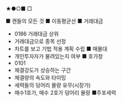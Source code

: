 ★●○■ □

■ 캔들의 모든 것
■ 이동평균선
■ 거래대금
+ 0186 거래대금 상위
+ 거래대금으로 종목 선정
+ 차트를 보고 기법 적용 계획 수립
■ 매물대
+ 개인투자자가 물려있는지 여부
■ 호가창
+ 0101
+ 체결강도가 상승하는 구간
+ 체결량의 속도와 타이밍
+ 세력들의 덩어리 물량 유무(시장가)
+ 매수1호가, 매수 2호가 덩어리 물량
■주포세력


